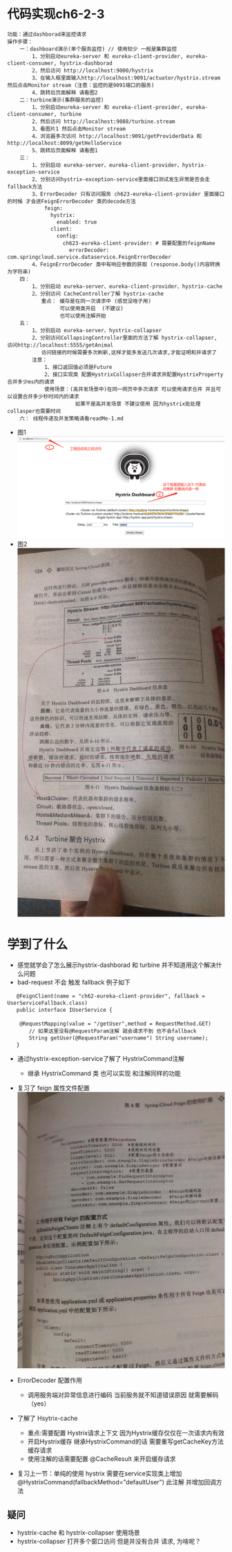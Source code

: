 # 代码实现ch6-2-3

```
功能：通过dashborad来监控请求
操作步骤：
    一：dashboard演示(单个服务监控) // 使用较少 一般是集群监控
        1、分别启动eureka-server 和 eureka-client-provider, eureka-client-consumer, hystrix-dashborad
        2、然后访问 http://localhost:9000/hystrix
        3、在输入框里面输入http://localhost:9091/actuator/hystrix.stream 然后点击Monitor stream (注意：监控的是9091端口的服务)
        4、跳转后页面解释 请看图2
    二：turbine演示(集群服务的监控)
        1、分别启动eureka-server 和 eureka-client-provider, eureka-client-consumer, turbine
        2、然后访问 http://localhost:9088/turbine.stream 
        3、看图片1 然后点击Monitor stream
        4、浏览器多次访问 http://localhost:9091/getProviderData 和http://localhost:8099/getHelloService
        5、跳转后页面解释 请看图1
    三：
        1、分别启动 eureka-server、eureka-client-provider、hystrix-exception-service 
        2、分别访问hystrix-exception-service里面接口测试发生异常是否会走fallback方法
        3、ErrorDecoder 只有访问服务 ch623-eureka-client-provider 里面接口的时候 才会进FeignErrorDecoder 类的decode方法
            feign:
              hystrix:
                enabled: true
              client:
                config:
                  ch623-eureka-client-provider: # 需要配置的feignName
                    errorDecoder: com.springcloud.service.dataservice.FeignErrorDecoder
        4、FeignErrorDecoder 类中有响应参数的获取 (response.body()内容转换为字符串)
    四：
        1、分别启动 eureka-server、eureka-client-provider、hystrix-cache 
        2、分别访问 CacheController了解 hystrix-cache
           重点： 缓存是在同一次请求中 (感觉没啥子用) 
                 可以使用类开启  (不建议)
                 也可以使用注解开始
    五：
        1、分别启动 eureka-server、hystrix-collapser
        2、分别访问CollapsingController里面的方法了解 hystrix-collapser, 访问http://localhost:5555/getAnimal
           访问链接的时候需要多次刷新,这样才能多发送几次请求,才能证明和并请求了
        注意：
            1、接口返回值必须是Future
            2、接口实现类 配置HystrixCollapser合并请求并配置HystrixProperty合并多少ms内的请求
            使用场景：(高并发场景中)在同一网页中多次请求 可以使用请求合并 并且可以设置合并多少秒时间内的请求
                      如果不是高并发场景 不建议使用 因为hystrix批处理 collasper也需要时间
    六： 线程传递及并发策略请看readMe-1.md
```
- 图1
![image](https://github.com/keepclimbs/springcloud-notes/blob/master/img/623-2.png)
- 图2
![image](https://github.com/keepclimbs/springcloud-notes/blob/master/img/623-1.png)
# 学到了什么
- 感觉就学会了怎么展示hystrix-dashborad 和 turbine 并不知道用这个解决什么问题
- bad-request 不会 触发 fallback 例子如下

```
   @FeignClient(name = "ch62-eureka-client-provider", fallback = UserServiceFallback.class)
   public interface IUserService {
    
    @RequestMapping(value = "/getUser",method = RequestMethod.GET)
       // 如果这里没有@RequestParam注解 就会请求不到 也不会fallback
       String getUser(@RequestParam("username") String username); 
   } 
```
- 通过hystrix-exception-service了解了 HystrixCommand注解
    - 继承 HystrixCommand 类 也可以实现 和注解同样的功能
    
- 复习了 feign 属性文件配置
![image](https://github.com/keepclimbs/springcloud-notes/blob/master/img/623-3.png)

- ErrorDecoder 配置作用
    - 调用服务端对异常信息进行编码  当前服务就不知道错误原因 就需要解码 （yes） 

- 了解了 Hsytrix-cache 
    - 重点:需要配置 Hystrix请求上下文 因为Hystrix缓存仅仅在一次请求内有效 
    - 开启Hystrix缓存 继承HystrixCommand的话 需要重写getCacheKey方法缓存请求
    - 使用注解的话需要配置 @CacheResult 来开启缓存请求

- 复习上一节：单纯的使用 hystrix 需要在service实现类上增加 @HystrixCommand(fallbackMethod="defaultUser") 此注解 并增加回调方法

## 疑问
- hystrix-cache 和 hystrix-collapser 使用场景
- hystrix-collapser 打开多个窗口访问  但是并没有合并 请求, 为啥呢？
